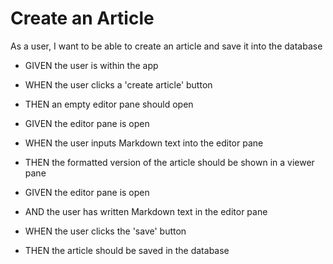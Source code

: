 # Create an Article

As a user, I want to be able to create an article and save it into the database

* GIVEN the user is within the app
* WHEN the user clicks a 'create article' button
* THEN an empty editor pane should open

* GIVEN the editor pane is open
* WHEN the user inputs Markdown text into the editor pane
* THEN the formatted version of the article should be shown in a viewer pane

* GIVEN the editor pane is open
* AND the user has written Markdown text in the editor pane
* WHEN the user clicks the 'save' button
* THEN the article should be saved in the database
